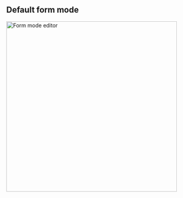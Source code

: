 ## Default form mode

<img height="450px" src="slides/img/formAccessModeDefault.png" alt="Form mode editor" />
